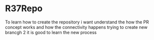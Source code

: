 # R37Repo
To learn how to create the repository
i want understand the how the PR concept works and how the connectivity happens
trying to create new brancgh 2
it is good to learn the new process
